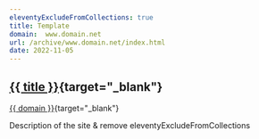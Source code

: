 ```yaml
---
eleventyExcludeFromCollections: true
title: Template
domain:  www.domain.net
url: /archive/www.domain.net/index.html
date: 2022-11-05
---
```

## [{{ title }}]({{url}}){target="_blank"}
[{{ domain }}]({{url}}){target="_blank"}

Description of the site & remove eleventyExcludeFromCollections

